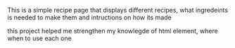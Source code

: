 This is a simple recipe page that displays different recipes, what ingredeints is needed to make them and intructions on how its made


this project helped me strengthen my knowlegde of html element, where when to use each one 
